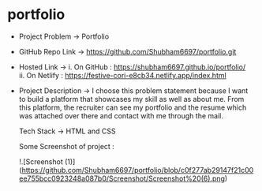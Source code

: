 # portfolio

* Project Problem -> Portfolio
* GitHub Repo Link -> https://github.com/Shubham6697/portfolio.git
* Hosted Link -> i. On GitHub : https://shubham6697.github.io/portfolio/<br/>
                           ii. On Netlify : https://festive-cori-e8cb34.netlify.app/index.html
* Project Description ->
   I choose this problem statement because I want to build a platform that showcases my skill as well as about me. From this platform, the recruiter can see my portfolio and the resume 
   which was attached over there and contact with me through the mail.

   Tech Stack -> HTML and CSS
   
   Some Screenshot of project :
   
   !.[Screenshot (1)] (https://github.com/Shubham6697/portfolio/blob/c0f277ab29147f21c00ee755bcc0923248a087b0/Screenshot/Screenshot%20(6).png)
